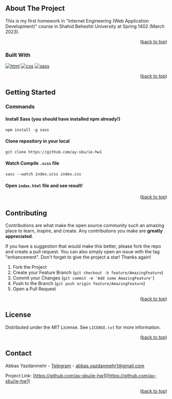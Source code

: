 <a name="readme-top"></a>

<!-- ABOUT THE PROJECT -->
## About The Project

This is my first homework in "Internet Engineering (Web Application Development)" course in Shahid Beheshti University at Spring 1402 (March 2023).



<p align="right">(<a href="#readme-top">back to top</a>)</p>

### Built With

[![html](https://skillicons.dev/icons?i=html)](https://www.w3schools.com/html/)
[![css](https://skillicons.dev/icons?i=css)](https://www.w3schools.com/css/)
[![sass](https://skillicons.dev/icons?i=sass)](https://sass-lang.com/guide)



<p align="right">(<a href="#readme-top">back to top</a>)</p>


<!-- GETTING STARTED -->
## Getting Started

### Commands

#### Install Sass (you should have installed npm already!)

```
npm install -g sass
```

#### Clone repository in your local
```
git clone https://github.com/ay-sbu/ie-hw1
```

#### Watch Compile `.scss` file

```
sass --watch index.scss index.css
```

#### Open `index.html` file and see result!


<p align="right">(<a href="#readme-top">back to top</a>)</p>




<!-- CONTRIBUTING -->
## Contributing

Contributions are what make the open source community such an amazing place to learn, inspire, and create. Any contributions you make are **greatly appreciated**.

If you have a suggestion that would make this better, please fork the repo and create a pull request. You can also simply open an issue with the tag "enhancement".
Don't forget to give the project a star! Thanks again!

1. Fork the Project
2. Create your Feature Branch (`git checkout -b feature/AmazingFeature`)
3. Commit your Changes (`git commit -m 'Add some AmazingFeature'`)
4. Push to the Branch (`git push origin feature/AmazingFeature`)
5. Open a Pull Request

<p align="right">(<a href="#readme-top">back to top</a>)</p>



<!-- LICENSE -->
## License

Distributed under the MIT License. See `LICENSE.txt` for more information.

<p align="right">(<a href="#readme-top">back to top</a>)</p>



<!-- CONTACT -->
## Contact

Abbas Yazdanmehr - [Telegram](https://t.me/Abbas_Yazdanmehr) - abbas.yazdanmehr1@gmail.com

Project Link: [https://github.com/ay-sbu/ie-hw1](https://github.com/ay-sbu/ie-hw1)

<p align="right">(<a href="#readme-top">back to top</a>)</p>
